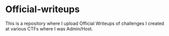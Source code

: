 # Official-writeups
This is a repository where I upload Official Writeups of challenges I created at various CTFs  where I was Admin/Host.
